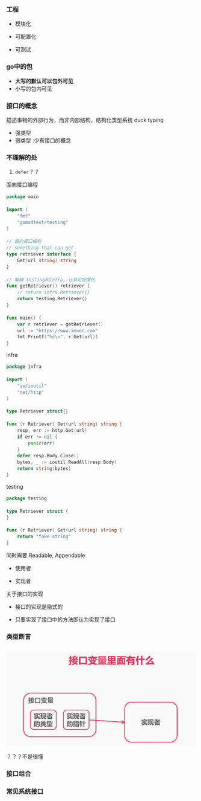 ### 工程

- 模块化

- 可配置化

- 可测试

### go中的包

- **大写的默认可以包外可见**
- 小写的包内可见

### 接口的概念

描述事物的外部行为，而非内部结构，结构化类型系统 duck typing

- 强类型
- 弱类型 :少有接口的概念

### 不理解的处

1. `defer`？？



面向接口编程

```go
package main

import (
	"fmt"
	"gomodtest/testing"
)

// 面向接口编程
// something that can get
type retriever interface {
	Get(url string) string
}

// 解耦 testing和infra, 让其可配置化
func getRetriever() retriever {
	// return infra.Retriever{}
	return testing.Retriever{}
}

func main() {
	var r retriever = getRetriever()
	url := "https://www.imooc.com"
	fmt.Printf("%s\n", r.Get(url))
}

```

infra

```go
package infra

import (
	"io/ioutil"
	"net/http"
)

type Retriever struct{}

func (r Retriever) Get(url string) string {
	resp, err := http.Get(url)
	if err != nil {
		panic(err)
	}
	defer resp.Body.Close()
	bytes, _ := ioutil.ReadAll(resp.Body)
	return string(bytes)
}

```

testing

```go
package testing

type Retriever struct {
}

func (r Retriever) Get(url string) string {
	return "fake string"
}

```

同时需要 Readable, Appendable

- 使用者

- 实现者

关于接口的实现

- 接口的实现是隐式的

- 只要实现了接口中的方法即认为实现了接口



### 类型断言

```go	
```

![image-20211202154136336](./img/image-20211202154136336.png)

？？？不是很懂



### 接口组合

### 常见系统接口

